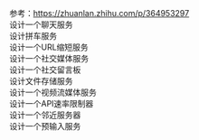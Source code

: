 参考：https://zhuanlan.zhihu.com/p/364953297 <br>
设计一个聊天服务<br>
设计拼车服务<br>
设计一个URL缩短服务<br>
设计一个社交媒体服务<br>
设计一个社交留言板<br>
设计文件存储服务<br>
设计一个视频流媒体服务<br>
设计一个API速率限制器<br>
设计一个邻近服务器<br>
设计一个预输入服务<br>
